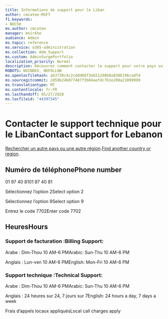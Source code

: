 ```yaml
---
title: Informations de support pour le Liban
author: cmcatee-MSFT
f1.keywords:
- NOCSH
ms.author: cmcatee
manager: mnirkhe
audience: Admin
ms.topic: reference
ms.service: o365-administration
ms.collection: Adm_Support
ms.custom: AdminSurgePortfolio
localization_priority: Normal
description: Découvrez comment contacter le support pour votre pays ou région.
ROBOTS: NOINDEX, NOFOLLOW
ms.openlocfilehash: ab3738c4c2cddd60f3eb51298b0a8386196cadfd
ms.sourcegitcommit: 2d59b24b877487f3b84aefdc7b1e200a21009999
ms.translationtype: MT
ms.contentlocale: fr-FR
ms.lasthandoff: 05/27/2020
ms.locfileid: "44397345"
---
```

# <a name="contact-support-for-lebanon"></a><span data-ttu-id="83c57-103">Contacter le support technique pour le Liban</span><span class="sxs-lookup"><span data-stu-id="83c57-103">Contact support for Lebanon</span></span>

<span data-ttu-id="83c57-104">[Rechercher un autre pays ou une autre région](../contact-support-for-business-products.md).</span><span class="sxs-lookup"><span data-stu-id="83c57-104">[Find another country or region](../contact-support-for-business-products.md).</span></span>

## <a name="phone-number"></a><span data-ttu-id="83c57-105">Numéro de téléphone</span><span class="sxs-lookup"><span data-stu-id="83c57-105">Phone number</span></span>
<span data-ttu-id="83c57-106">01 97 40 81</span><span class="sxs-lookup"><span data-stu-id="83c57-106">01 97 40 81</span></span>

<span data-ttu-id="83c57-107">Sélectionnez l’option 2</span><span class="sxs-lookup"><span data-stu-id="83c57-107">Select option 2</span></span>

<span data-ttu-id="83c57-108">Sélectionnez l’option 9</span><span class="sxs-lookup"><span data-stu-id="83c57-108">Select option 9</span></span>

<span data-ttu-id="83c57-109">Entrez le code 7702</span><span class="sxs-lookup"><span data-stu-id="83c57-109">Enter code 7702</span></span>

## <a name="hours"></a><span data-ttu-id="83c57-110">Heures</span><span class="sxs-lookup"><span data-stu-id="83c57-110">Hours</span></span>
### <a name="billing-support"></a><span data-ttu-id="83c57-111">Support de facturation :</span><span class="sxs-lookup"><span data-stu-id="83c57-111">Billing Support:</span></span>

<span data-ttu-id="83c57-112">Arabe : Dim-Thou 10 AM-6 PM</span><span class="sxs-lookup"><span data-stu-id="83c57-112">Arabic: Sun-Thu 10 AM-6 PM</span></span>

<span data-ttu-id="83c57-113">Anglais : Lun-ven 10 AM-6 PM</span><span class="sxs-lookup"><span data-stu-id="83c57-113">English: Mon-Fri 10 AM-6 PM</span></span>

### <a name="technical-support"></a><span data-ttu-id="83c57-114">Support technique :</span><span class="sxs-lookup"><span data-stu-id="83c57-114">Technical Support:</span></span>

<span data-ttu-id="83c57-115">Arabe : Dim-Thou 10 AM-6 PM</span><span class="sxs-lookup"><span data-stu-id="83c57-115">Arabic: Sun-Thu 10 AM-6 PM</span></span>

<span data-ttu-id="83c57-116">Anglais : 24 heures sur 24, 7 jours sur 7</span><span class="sxs-lookup"><span data-stu-id="83c57-116">English: 24 hours a day, 7 days a week</span></span>

<span data-ttu-id="83c57-117">Frais d’appels locaux appliqués</span><span class="sxs-lookup"><span data-stu-id="83c57-117">Local call charges apply</span></span>
